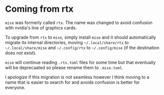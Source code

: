 # Coming from rtx

`mise` was formerly called `rtx`. The name was changed to avoid confusion with nvidia's
line of graphics cards.

To upgrade from `rtx` to `mise`, simply install `mise` and it should automatically
migrate its internal directories, moving `~/.local/share/rtx` to `~/.local/share/mise`
and `~/.config/rtx` to `~/.config/mise` (if the destination does not exist).

`mise` will continue reading `.rtx.toml` files for some time but that eventually will
be deprecaated so please rename them to `.mise.toml`.

I apologize if this migration is not seamless however I think moving to a name that
is easier to search for and avoids confusion is better for everyone.

